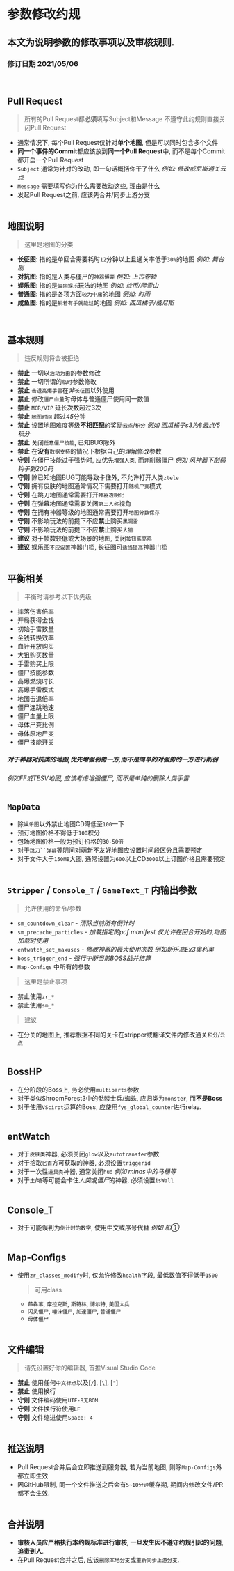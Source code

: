 # 参数修改约规  
## 本文为说明参数的修改事项以及审核规则.  
### 修订日期 2021/05/06  
</br>

## Pull Request
> 所有的Pull Request都**必须**填写Subject和Message
> 不遵守此约规则直接关闭Pull Request
- 通常情况下, 每个Pull Request仅针对**单个地图**, 但是可以同时包含多个文件
- **同一个事件的Commit**都应该放到**同一个Pull Request**中, 而不是每个Commit都开启一个Pull Request
- `Subject` 通常为针对的改动, 即一句话概括你干了什么 *例如: 修改威尼斯通关云点*
- `Message` 需要填写你为什么需要改动这些, 理由是什么
- 发起Pull Request之前, 应该先合并/同步上游分支
</br></br>
  
## 地图说明
> 这里是地图的分类
- **长征图**: 指的是单回合需要耗时`12`分钟以上且通关率低于`30%`的地图 *例如: 舞台剧*
- **对抗图**: 指的是人类与僵尸的`神器博弈` *例如: 上古卷轴*
- **娱乐图**: 指的是`偏向娱乐`玩法的地图 *例如: 捡币/爬雪山*
- **普通图**: 指的是各项方面`较为中庸`的地图 *例如: 时雨*
- **咸鱼图**: 指的是`躺着有手就能过`的地图 *例如: 西瓜橘子/威尼斯*
</br>
  
## 基本规则
> 违反规则将会被拒绝
- **禁止** 一切以`活动为由`的参数修改
- **禁止** 一切所谓的`临时`参数修改
- **禁止** `击退高爆手雷`在*非*`长征图`以外使用
- **禁止** 修改`僵尸血量`时母体与普通僵尸使用同一数值
- **禁止** `MCR/VIP` 延长次数超过3次
- **禁止** `地图时间` 超过*45*分钟
- **禁止** 设置地图难度等级**不相匹配**的奖励`云点`/`积分` *例如 西瓜橘子s3为8云点/5积分*
- **禁止** 关闭`任意僵尸技能`, 已知BUG除外
- **禁止** 在**没有**`数据支持`的情况下根据自己的理解修改参数
- **守则** 在僵尸技能过于强势时, 应优先`增强人类`, 而`非`削弱僵尸 *例如 风神器下削弱钩子到200码*
- **守则** 除已知地图BUG可能导致卡住外, 不允许打开人类`ztele`
- **守则** 拥有皮肤的地图通常情况下需要打开`随机尸变`模式
- **守则** 在跳刀地图通常需要打开`神器透明化`
- **守则** 在弹幕地图通常需要关闭`第三人称`视角
- **守则** 在拥有神器等级的地图通常需要打开`地图分数保存`
- **守则** 不影响玩法的前提下不应**禁止**购买`黑洞雷`
- **守则** 不影响玩法的前提下不应**禁止**购买`大狙`
- **建议** 对于帧数较低或大场景的地图, 关闭`按钮高亮鸡`
- **建议** 娱乐图`不应设置`神器门槛, 长征图可`适当提高`神器门槛
</br></br>
  
## 平衡相关
> 平衡时请参考以下优先级
- 摔落伤害倍率
- 开局获得金钱
- 初始手雷数量
- 金钱转换效率
- 血针开放购买
- 大狙购买数量
- 手雷购买上限
- 僵尸技能参数
- 高爆燃烧时长
- 高爆手雷模式
- 地图击退倍率
- 僵尸连跳地速
- 僵尸血量上限
- 母体尸变比例
- 母体原地尸变
- 僵尸技能开关  
##### **对于神器对抗类的地图,优先增强弱势一方,而不是简单的对强势的一方进行削弱**  
*例如FF或TESV地图, 应该考虑增强僵尸, 而不是单纯的删除人类手雷*
</br></br>
  
## `MapData`
- 除`娱乐图`以外禁止地图CD降低至`100`一下
- 预订地图价格不得低于`100`积分
- 包场地图价格一般为预订价格的`30-50倍`
- 对于`跳刀``弹幕`等阴间对萌新不友好地图应设置时间段区分且需要预定
- 对于文件大于`150MB`大图, 通常设置为`600`以上CD`3000`以上订图价格且需要预定
</br></br>
  
## `Stripper` / `Console_T` / `GameText_T` 内输出参数
> 允许使用的命令/参数
- `sm_countdown_clear` - *清除当前所有倒计时*
- `sm_precache_particles` - *加载指定的pcf manifest 仅允许在回合开始时,地图加载时使用*
- `entwatch_set_maxuses` - *修改神器的最大使用次数 例如新乐高Ex3奥利奥*
- `boss_trigger_end` - *强行中断当前BOSS战并结算*
- `Map-Configs` 中所有的参数 
> 这里是禁止事项
- 禁止使用`zr_*`
- 禁止使用`sm_*`
> 建议
- 在分关的地图上, 推荐根据不同的关卡在stripper或翻译文件内修改通关`积分`/`云点` 
</br></br>
  
## BossHP
- 在分阶段的Boss上, 务必使用`multiparts`参数
- 对于类似ShroomForest3中的骷髅士兵/蜘蛛, 应归类为`monster`, 而**不是Boss**
- 对于使用`VScirpt`运算的Boss, 应使用`fys_global_counter`进行relay.
</br></br>
  
## entWatch
- 对于`皮肤类`神器, 必须关闭`glow`以及`autotransfer`参数
- 对于拾取`匕首`方可获取的神器, 必须设置`triggerid`
- 对于一次性`道具类`神器, 通常关闭`hud` *例如 minas中的马桶等*
- 对于`土`/`墙`等可能会卡住*人类*或*僵尸*的神器, 必须设置`isWall`
</br></br>
  
## Console_T
- 对于可能误判为`倒计时的数字`, 使用中文或序号代替 *例如 船①*
</br></br>
  
## Map-Configs
- 使用`zr_classes_modify`时, 仅允许修改`health`字段, 最低数值不得低于`1500`
  > 可用class
  + `芦犇苇`, `摩拉克斯`, `斯特林`, `博尔特`, `美国大兵`
  + `闪灵僵尸`, `唾沫僵尸`, `加速僵尸`, `普通僵尸`
  + `母体僵尸`
</br></br>
  
## 文件编辑
> 请先设置好你的编辑器, 首推Visual Studio Code
- **禁止** 使用任何`中文标点`以及[`/`], [`\`], [`"`]
- **禁止** 使用换行
- **守则** 文件编码使用`UTF-8无BOM`
- **守则** 文件换行符使用`LF`
- **守则** 文件缩进使用`Space: 4` 
</br></br>
  
## 推送说明
- Pull Request合并后会立即推送到服务器, 若为当前地图, 则除`Map-Configs`外都立即生效
- 因GitHub限制, 同一个文件推送之后会有`5~10分钟`缓存期, 期间内修改文件/PR都不会生效.
</br></br>
  
## 合并说明
- **审核人员应严格执行本约规标准进行审核, 一旦发生因不遵守约规引起的问题, 追责到人**.
- 在Pull Request合并之后, 应该`删除本地分支`或`重新同步上游分支`.
